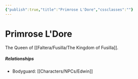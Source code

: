 ```yaml
---
{"publish":true,"title":"Primrose L'Dore","cssclasses":""}
---
```



# Primrose L'Dore

The Queen of [[Faltera/Fusilla/The Kingdom of Fusilla]].

##### Relationships

- Bodyguard: [[Characters/NPCs/Edwin]]
